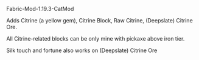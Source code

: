 Fabric-Mod-1.19.3-CatMod

Adds Citrine (a yellow gem), Citrine Block, Raw Citrine, (Deepslate) Citrine Ore.

All Citrine-related blocks can be only mine with pickaxe above iron tier.

Silk touch and fortune also works on (Deepslate) Citrine Ore

